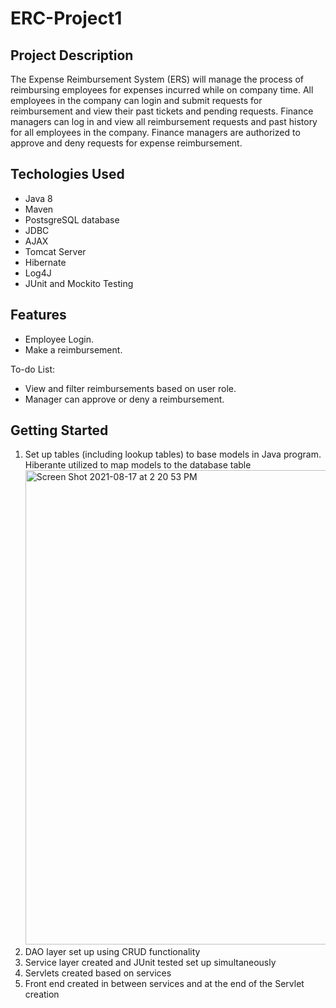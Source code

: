 # ERC-Project1

## Project Description
The Expense Reimbursement System (ERS) will manage the process of reimbursing employees for expenses incurred while on company time. All employees in the company can login and submit requests for reimbursement and view their past tickets and pending requests. Finance managers can log in and view all reimbursement requests and past history for all employees in the company. Finance managers are authorized to approve and deny requests for expense reimbursement.

## Techologies Used
- Java 8
- Maven
- PostsgreSQL database
- JDBC
- AJAX
- Tomcat Server
- Hibernate
- Log4J
- JUnit and Mockito Testing

## Features
- Employee Login. 
- Make a reimbursement. 

To-do List:
- View and filter reimbursements based on user role.
- Manager can approve or deny a reimbursement.

## Getting Started
1. Set up tables (including lookup tables) to base models in Java program. Hiberante utilized to map models to the database table 
   <img width="759" alt="Screen Shot 2021-08-17 at 2 20 53 PM" src="https://user-            images.githubusercontent.com/53324211/129780352-e54c65c6-2731-4ba8-8746-                4e6b56d8ea73.png">
2. DAO layer set up using CRUD functionality 
3. Service layer created and JUnit tested set up simultaneously
4. Servlets created based on services 
5. Front end created in between services and at the end of the Servlet creation
